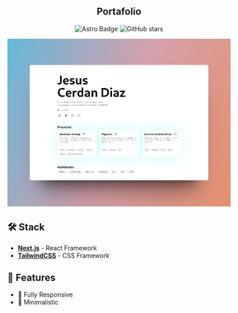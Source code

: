 <div align="center">
  <h2>Portafolio</h2>

<div align="center">
  <img src="https://img.shields.io/badge/Next.js-000?logo=Next.js&logoColor=fff&style=flat" alt="Astro Badge" />
  <img src="https://img.shields.io/github/stars/imjesusc/portfolio-dev" alt="GitHub stars" />
</div>

![Portafolio](/public/web.png)

</div>

## 🛠️ Stack

- [**Next.js**](https://nextjs.org/) - React Framework
- [**TailwindCSS**](https://tailwindcss.com/) - CSS Framework

## 🚀 Features

- 📱 Fully Responsive
- 🎨 Minimalistic
